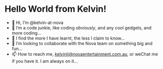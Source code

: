 # Hello World from Kelvin!

- 👋 Hi, I’m @kelvin-at-nova
- 👀 I’m a code junkie, like coding *obviously*, and any cool gedgets, and more coding...
- 🌱 I find the more I have learnt, the less I claim to know...
- 💞️ I’m looking to collaborate with the Nova team on something big and fun...
- 📫 How to reach me, kelvinli@novaentertainment.com.au, or weChat me if you have it. I am always on it...

<!---
kelvin-at-nova/kelvin-at-nova is a ✨ special ✨ repository because its `README.md` (this file) appears on your GitHub profile.
You can click the Preview link to take a look at your changes.
--->

